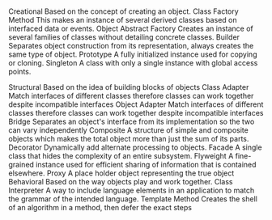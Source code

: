 # 

Creational Based on the concept of creating an object.
Class
Factory Method This makes an instance of several derived classes based on interfaced
data or events.
Object
Abstract Factory Creates an instance of several families of classes without detailing concrete classes.
Builder Separates object construction from its representation, always creates the
same type of object.
Prototype A fully initialized instance used for copying or cloning.
Singleton A class with only a single instance with global access points.

Structural Based on the idea of building blocks of objects
Class
Adapter Match interfaces of different classes therefore classes can work together
despite incompatible interfaces
Object
Adapter Match interfaces of different classes therefore classes can work together
despite incompatible interfaces
Bridge Separates an object's interface from its implementation so the two can
vary independently
Composite A structure of simple and composite objects which makes the total object
more than just the sum of its parts.
Decorator Dynamically add alternate processing to objects.
Facade A single class that hides the complexity of an entire subsystem.
Flyweight A fine-grained instance used for efficient sharing of information that is
contained elsewhere.
Proxy A place holder object representing the true object
Behavioral Based on the way objects play and work together.
Class
Interpreter A way to include language elements in an application to match the
grammar of the intended language.
Template Method Creates the shell of an algorithm in a method, then defer the exact steps
